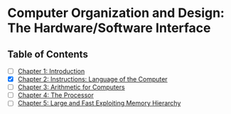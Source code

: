 # Computer Organization and Design: The Hardware/Software Interface

## Table of Contents

- [ ] [Chapter 1: Introduction](./Chapter1.md)
- [x] [Chapter 2: Instructions: Language of the Computer](./Chapter2.md)
- [ ] [Chapter 3: Arithmetic for Computers](./Chapter3.md)
- [ ] [Chapter 4: The Processor](./Chapter4.md)
- [ ] [Chapter 5: Large and Fast Exploiting Memory Hierarchy](./Chapter5.md)
